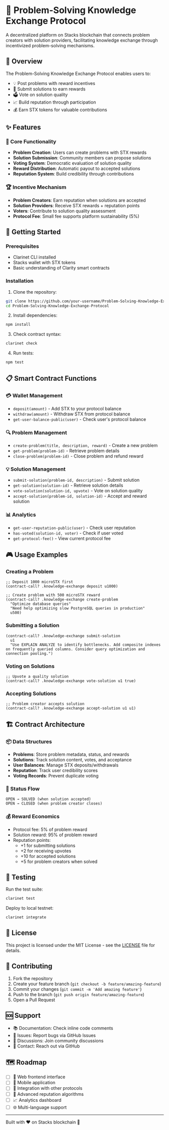# 🧠 Problem-Solving Knowledge Exchange Protocol

A decentralized platform on Stacks blockchain that connects problem creators with solution providers, facilitating knowledge exchange through incentivized problem-solving mechanisms.

## 🌟 Overview

The Problem-Solving Knowledge Exchange Protocol enables users to:
- 💡 Post problems with reward incentives
- 🔧 Submit solutions to earn rewards
- 🗳️ Vote on solution quality
- 📈 Build reputation through participation
- 💰 Earn STX tokens for valuable contributions

## ✨ Features

### 🎯 Core Functionality
- **Problem Creation**: Users can create problems with STX rewards
- **Solution Submission**: Community members can propose solutions
- **Voting System**: Democratic evaluation of solution quality
- **Reward Distribution**: Automatic payout to accepted solutions
- **Reputation System**: Build credibility through contributions

### 🏆 Incentive Mechanism
- **Problem Creators**: Earn reputation when solutions are accepted
- **Solution Providers**: Receive STX rewards + reputation points
- **Voters**: Contribute to solution quality assessment
- **Protocol Fee**: Small fee supports platform sustainability (5%)

## 🚀 Getting Started

### Prerequisites
- Clarinet CLI installed
- Stacks wallet with STX tokens
- Basic understanding of Clarity smart contracts

### Installation

1. Clone the repository:
```bash
git clone https://github.com/your-username/Problem-Solving-Knowledge-Exchange-Protocol.git
cd Problem-Solving-Knowledge-Exchange-Protocol
```

2. Install dependencies:
```bash
npm install
```

3. Check contract syntax:
```bash
clarinet check
```

4. Run tests:
```bash
npm test
```

## 📋 Smart Contract Functions

### 💳 Wallet Management
- `deposit(amount)` - Add STX to your protocol balance
- `withdraw(amount)` - Withdraw STX from protocol balance
- `get-user-balance-public(user)` - Check user's protocol balance

### 🔍 Problem Management
- `create-problem(title, description, reward)` - Create a new problem
- `get-problem(problem-id)` - Retrieve problem details
- `close-problem(problem-id)` - Close problem and refund reward

### 💡 Solution Management
- `submit-solution(problem-id, description)` - Submit solution
- `get-solution(solution-id)` - Retrieve solution details
- `vote-solution(solution-id, upvote)` - Vote on solution quality
- `accept-solution(problem-id, solution-id)` - Accept and reward solution

### 📊 Analytics
- `get-user-reputation-public(user)` - Check user reputation
- `has-voted(solution-id, voter)` - Check if user voted
- `get-protocol-fee()` - View current protocol fee

## 🎮 Usage Examples

### Creating a Problem
```clarity
;; Deposit 1000 microSTX first
(contract-call? .knowledge-exchange deposit u1000)

;; Create problem with 500 microSTX reward
(contract-call? .knowledge-exchange create-problem 
  "Optimize database queries" 
  "Need help optimizing slow PostgreSQL queries in production"
  u500)
```

### Submitting a Solution
```clarity
(contract-call? .knowledge-exchange submit-solution
  u1
  "Use EXPLAIN ANALYZE to identify bottlenecks. Add composite indexes on frequently queried columns. Consider query optimization and connection pooling.")
```

### Voting on Solutions
```clarity
;; Upvote a quality solution
(contract-call? .knowledge-exchange vote-solution u1 true)
```

### Accepting Solutions
```clarity
;; Problem creator accepts solution
(contract-call? .knowledge-exchange accept-solution u1 u1)
```

## 🏗️ Contract Architecture

### 📦 Data Structures
- **Problems**: Store problem metadata, status, and rewards
- **Solutions**: Track solution content, votes, and acceptance
- **User Balances**: Manage STX deposits/withdrawals
- **Reputation**: Track user credibility scores
- **Voting Records**: Prevent duplicate voting

### 🔄 Status Flow
```
OPEN → SOLVED (when solution accepted)
OPEN → CLOSED (when problem creator closes)
```

### 💰 Reward Economics
- Protocol fee: 5% of problem reward
- Solution reward: 95% of problem reward
- Reputation points: 
  - +1 for submitting solutions
  - +2 for receiving upvotes
  - +10 for accepted solutions
  - +5 for problem creators when solved

## 🧪 Testing

Run the test suite:
```bash
clarinet test
```

Deploy to local testnet:
```bash
clarinet integrate
```

## 📄 License

This project is licensed under the MIT License - see the [LICENSE](LICENSE) file for details.

## 🤝 Contributing

1. Fork the repository
2. Create your feature branch (`git checkout -b feature/amazing-feature`)
3. Commit your changes (`git commit -m 'Add amazing feature'`)
4. Push to the branch (`git push origin feature/amazing-feature`)
5. Open a Pull Request

## 🆘 Support

- 📚 Documentation: Check inline code comments
- 🐛 Issues: Report bugs via GitHub Issues
- 💬 Discussions: Join community discussions
- 📧 Contact: Reach out via GitHub

## 🗺️ Roadmap

- [ ] 🎨 Web frontend interface
- [ ] 📱 Mobile application
- [ ] 🔗 Integration with other protocols
- [ ] 🏅 Advanced reputation algorithms
- [ ] 📈 Analytics dashboard
- [ ] 🌐 Multi-language support

---

Built with ❤️ on Stacks blockchain 🚀
